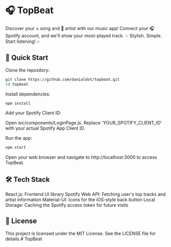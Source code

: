 # 🎧 TopBeat

Discover your 🔝 song and 🎤 artist with our music app! Connect your 🎧 Spotify account, and we'll show your most-played track. 💡 Stylish. Simple. Start listening! 🎶

## 🚀 Quick Start
Clone the repository:
```bash
git clone https://github.com/danialdot/topbeat.git
cd topbeat
```

Install dependencies:
```bash
npm install
```

Add your Spotify Client ID:

Open src/components/LoginPage.js. Replace 'YOUR_SPOTIFY_CLIENT_ID' with your actual Spotify App Client ID.


Run the app:
```bash
npm start
```

Open your web browser and navigate to http://localhost:3000 to access TopBeat.

## 🛠️ Tech Stack
React.js: Frontend UI library
Spotify Web API: Fetching user's top tracks and artist information
Material-UI: Icons for the iOS-style back button
Local Storage: Caching the Spotify access token for future visits

## 📝 License
This project is licensed under the MIT License. See the LICENSE file for details.# TopBeat
